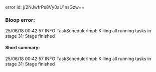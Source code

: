 error id: j/2NJwfrPs8Vy0aU1nsGzw==
### Bloop error:

25/06/18 00:42:57 INFO TaskSchedulerImpl: Killing all running tasks in stage 31: Stage finished
#### Short summary: 

25/06/18 00:42:57 INFO TaskSchedulerImpl: Killing all running tasks in stage 31: Stage finished